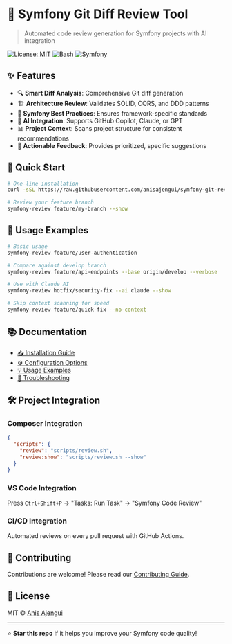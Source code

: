 # 🎯 Symfony Git Diff Review Tool

> Automated code review generation for Symfony projects with AI integration

[![License: MIT](https://img.shields.io/badge/License-MIT-yellow.svg)](https://opensource.org/licenses/MIT)
[![Bash](https://img.shields.io/badge/Bash-4.0+-blue.svg)](https://www.gnu.org/software/bash/)
[![Symfony](https://img.shields.io/badge/Symfony-6.4%2B-green.svg)](https://symfony.com/)

## ✨ Features

- 🔍 **Smart Diff Analysis**: Comprehensive Git diff generation
- 🏗️ **Architecture Review**: Validates SOLID, CQRS, and DDD patterns
- 🔧 **Symfony Best Practices**: Ensures framework-specific standards
- 🤖 **AI Integration**: Supports GitHub Copilot, Claude, or GPT
- 📊 **Project Context**: Scans project structure for consistent recommendations
- 🎯 **Actionable Feedback**: Provides prioritized, specific suggestions

## 🚀 Quick Start

```bash
# One-line installation
curl -sSL https://raw.githubusercontent.com/anisajengui/symfony-git-review/main/utils/install.sh | bash

# Review your feature branch
symfony-review feature/my-branch --show
```

## 📖 Usage Examples

```bash
# Basic usage
symfony-review feature/user-authentication

# Compare against develop branch
symfony-review feature/api-endpoints --base origin/develop --verbose

# Use with Claude AI
symfony-review hotfix/security-fix --ai claude --show

# Skip context scanning for speed
symfony-review feature/quick-fix --no-context
```

## 📚 Documentation

- [📥 Installation Guide](docs/installation.md)
- [⚙️ Configuration Options](docs/configuration.md)
- [💡 Usage Examples](docs/examples.md)
- [🔧 Troubleshooting](docs/troubleshooting.md)

## 🛠️ Project Integration

### Composer Integration
```json
{
  "scripts": {
    "review": "scripts/review.sh",
    "review:show": "scripts/review.sh --show"
  }
}
```

### VS Code Integration
Press `Ctrl+Shift+P` → "Tasks: Run Task" → "Symfony Code Review"

### CI/CD Integration
Automated reviews on every pull request with GitHub Actions.

## 🤝 Contributing

Contributions are welcome! Please read our [Contributing Guide](CONTRIBUTING.md).

## 📄 License

MIT © [Anis Ajengui](LICENSE)

---

⭐ **Star this repo** if it helps you improve your Symfony code quality!